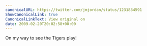 ```yaml
---
canonicalURL: https://twitter.com/jmjordan/status/1231834591
ShowCanonicalLink: true
CanonicalLinkText: View original on
date: 2009-02-20T20:02:58+00:00
---
```

On my way to see the Tigers play!